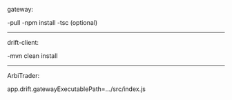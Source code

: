 gateway:

-pull
-npm install
-tsc (optional)

---------------------------

drift-client:

-mvn clean install

---------------------------

ArbiTrader:

app.drift.gatewayExecutablePath=.../src/index.js
